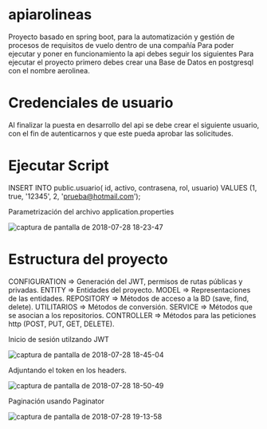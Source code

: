 # apiarolineas
Proyecto basado en spring boot, para la automatización y gestión de procesos de requisitos de vuelo dentro de una compañía
Para poder ejecutar y poner en funcionamiento la api debes seguir los siguientes
Para ejecutar el proyecto primero debes crear una Base de Datos en postgresql con el nombre aerolinea.
# Credenciales de usuario
Al finalizar la puesta en desarrollo del api se debe crear el siguiente usuario, con el fin de autenticarnos y que este pueda aprobar las solicitudes.
# Ejecutar Script
INSERT INTO public.usuario(
	id, activo, contrasena, rol, usuario)
	VALUES (1, true, '12345', 2, 'prueba@hotmail.com');

Parametrización del archivo application.properties

![captura de pantalla de 2018-07-28 18-23-47](https://user-images.githubusercontent.com/11983683/43361441-474d51cc-9294-11e8-94ae-bc64d925dad2.png)

# Estructura del proyecto
CONFIGURATION => Generación del JWT, permisos de rutas públicas y privadas.
ENTITY => Entidades del proyecto.
MODEL => Representaciones de las entidades.
REPOSITORY => Métodos de acceso a la BD (save, find, delete).
UTILITARIOS => Métodos de conversión.
SERVICE => Métodos que se asocian a los repositorios.
CONTROLLER => Métodos para las peticiones http (POST, PUT, GET, DELETE).

Inicio de sesión utilzando JWT

![captura de pantalla de 2018-07-28 18-45-04](https://user-images.githubusercontent.com/11983683/43361530-600d9daa-9296-11e8-8a1e-755c8e4536a6.png)

Adjuntando el token en los headers.

![captura de pantalla de 2018-07-28 18-50-49](https://user-images.githubusercontent.com/11983683/43361565-60fb8370-9297-11e8-89e9-6fbc9dfc86f7.png)

Paginación usando Paginator

![captura de pantalla de 2018-07-28 19-13-58](https://user-images.githubusercontent.com/11983683/43361658-6d313538-929a-11e8-8c7f-90b540d26998.png)
